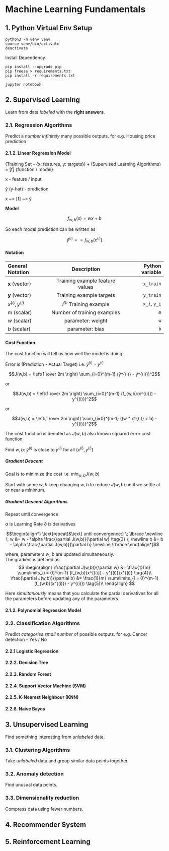 # Machine Learning Fundamentals

## 1. Python Virtual Env Setup

```shell
python3 -m venv venv
source venv/bin/activate
deactivate
```

Install Dependency
```shell
pip install --upgrade pip
pip freeze > requirements.txt
pip install -r requirements.txt
```

```shell
jupyter notebook
```

## 2. Supervised Learning
Learn from data _labeled_ with the **right answers**.

### 2.1. Regression Algorithms
Predict a _number infinitely_ many possible outputs. for e.g. Housing price prediction

#### 2.1.2. Linear Regression Model
(Training Set - {x: features, y: targets})
                 +
(Supervised Learning Algorithms)
                 =
[f] {function / model}

x - feature / input

ŷ (y-hat) - prediction

x ~> [f] ~> ŷ

**Model**
```math
f_{w,b}(x) = wx + b
```

So each model prediction can be written as
```math
ŷ^{(i)} == f_{w,b}(x^{(i)})
```

#### Notation
| General Notation     |           Description           |   Python variable |
|:---------------------|:-------------------------------:|------------------:|
| **x** (vector)       | Training example feature values |         `x_train` |
| **y** (vector)       |    Training example targets     |         `y_train` |
| $`x^{(i)}, y^{(i)}`$ |   $`i^{th}`$ Training example   |      `x_i`, `y_i` |
| m (scalar)           |   Number of training examples   |               `m` |
| $`w`$ (scalar)       |        parameter: weight        |               `w` |
| $`b`$ (scalar)       |         parameter: bias         |               `b` |

#### Cost Function
The cost function will tell us how well the model is doing.

Error is (Prediction - Actual Target) i.e. $`ŷ^{(i)} - y^{(i)}`$

```math
J(w,b) = \left(1 \over 2m \right) \sum_{i=0}^{m-1} (ŷ^{(i)} - y^{(i)})^2
```
or
```math
J(w,b) = \left(1 \over 2m \right) \sum_{i=0}^{m-1} (f_{w,b}(x^{(i)}) - y^{(i)})^2
```
or
```math
J(w,b) = \left(1 \over 2m \right) \sum_{i=0}^{m-1} ((w * x^{(i)} + b) - y^{(i)})^2
```
The cost function is denoted as $`J(w,b)`$ also known squared error cost function.

Find $`w, b`$: $`ŷ^{(i)}`$ is close to $`y^{(i)}`$ for all ($`x^{(i)}, y^{(i)}`$)


##### Gradient Descent
Goal is to minimize the cost i.e. $`min_{w,b} J(w,b)`$

Start with some $`w,b`$ keep changing $`w,b`$ to reduce $`J(w,b)`$ until we settle at or near a minimum.

##### Gradient Descent Algorithms
Repeat until convergence

$`\alpha`$ is Learning Rate
$`\partial`$ is derivatives

$$\begin{align*} \text{repeat}&\text{ until convergence:} \; \lbrace \newline
\;  w &= w -  \alpha \frac{\partial J(w,b)}{\partial w} \tag{3}  \; \newline 
 b &= b -  \alpha \frac{\partial J(w,b)}{\partial b}  \newline \rbrace
\end{align*}$$


where, parameters $w$, $b$ are updated simultaneously.  
The gradient is defined as:
$$
\begin{align}
\frac{\partial J(w,b)}{\partial w}  &= \frac{1}{m} \sum\limits_{i = 0}^{m-1} (f_{w,b}(x^{(i)}) - y^{(i)})x^{(i)} \tag{4}\\
  \frac{\partial J(w,b)}{\partial b}  &= \frac{1}{m} \sum\limits_{i = 0}^{m-1} (f_{w,b}(x^{(i)}) - y^{(i)}) \tag{5}\\
\end{align}
$$

Here *simultaniously* means that you calculate the partial derivatives for all the parameters before updating any of the parameters.

#### 2.1.2. Polynomial Regression Model



### 2.2. Classification Algorithms
Predict _categories small number_ of possible outputs. for e.g. Cancer detection - Yes / No

#### 2.2.1 Logistic Regression
#### 2.2.2. Decision Tree
#### 2.2.3. Random Forest
#### 2.2.4. Support Vector Machine (SVM)
#### 2.2.5. K-Nearest Neighbour (KNN)
#### 2.2.6. Naive Bayes

## 3. Unsupervised Learning
Find something interesting from _unlabeled_ data. 

### 3.1. Clustering Algorithms
Take _unlabeled_ data and group similar data points together.

### 3.2. Anomaly detection
Find unusual data points.

### 3.3. Dimensionality reduction
Compress data using fewer numbers.

## 4. Recommender System

## 5. Reinforcement Learning